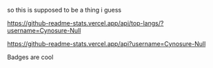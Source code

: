 so this is supposed to be a thing i guess


https://github-readme-stats.vercel.app/api/top-langs/?username=Cynosure-Null


https://github-readme-stats.vercel.app/api?username=Cynosure-Null



Badges are cool
